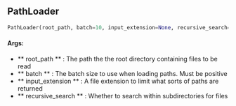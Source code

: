 ## PathLoader
```python
PathLoader(root_path, batch=10, input_extension=None, recursive_search=True)
```


#### Args:

* ** root_path ** :  The path the the root directory containing files to be read
* ** batch ** :  The batch size to use when loading paths. Must be positive
* ** input_extension ** :  A file extension to limit what sorts of paths are returned
* ** recursive_search ** :  Whether to search within subdirectories for files